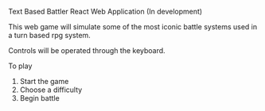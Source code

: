 Text Based Battler React Web Application (In development)

This web game will simulate some of the most iconic battle systems used in a turn based rpg system.

Controls will be operated through the keyboard.

To play

1. Start the game
2. Choose a difficulty
3. Begin battle
